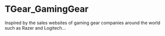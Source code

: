 # TGear_GamingGear
Inspired by the sales websites of gaming gear companies around the world such as Razer and Logitech...
